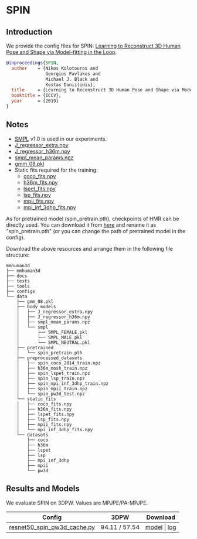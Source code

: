 # SPIN

## Introduction

We provide the config files for SPIN: [Learning to Reconstruct 3D Human Pose and Shape via Model-fitting in the Loop](https://arxiv.org/pdf/1909.12828.pdf).

```BibTeX
@inproceedings{SPIN,
  author    = {Nikos Kolotouros and
               Georgios Pavlakos and
               Michael J. Black and
               Kostas Daniilidis},
  title     = {Learning to Reconstruct 3D Human Pose and Shape via Model-fitting in the Loop},
  booktitle = {ICCV},
  year      = {2019}
}
```

## Notes

- [SMPL](https://smpl.is.tue.mpg.de/) v1.0 is used in our experiments.
- [J_regressor_extra.npy](https://openmmlab-share.oss-cn-hangzhou.aliyuncs.com/mmhuman3d/models/J_regressor_extra.npy?versionId=CAEQHhiBgIDD6c3V6xciIGIwZDEzYWI5NTBlOTRkODU4OTE1M2Y4YTI0NTVlZGM1)
- [J_regressor_h36m.npy](https://openmmlab-share.oss-cn-hangzhou.aliyuncs.com/mmhuman3d/models/J_regressor_h36m.npy?versionId=CAEQHhiBgIDE6c3V6xciIDdjYzE3MzQ4MmU4MzQyNmRiZDA5YTg2YTI5YWFkNjRi)
- [smpl_mean_params.npz](https://openmmlab-share.oss-cn-hangzhou.aliyuncs.com/mmhuman3d/models/smpl_mean_params.npz?versionId=CAEQHhiBgICN6M3V6xciIDU1MzUzNjZjZGNiOTQ3OWJiZTJmNThiZmY4NmMxMTM4)
- [gmm_08.pkl](https://openmmlab-share.oss-cn-hangzhou.aliyuncs.com/mmhuman3d/models/gmm_08.pkl?versionId=CAEQHhiBgIDP6c3V6xciIGU4ZWFlYzlhNDJmODRmOGViYTMzOGRmODg2YjQ4NTg1)
- Static fits required for the training:
    - [coco_fits.npy](https://openmmlab-share.oss-cn-hangzhou.aliyuncs.com/mmhuman3d/models/spin/static_fits/coco_fits.npy?versionId=CAEQHhiBgMCr4ZvV6xciIGY1OTZjM2NlZWI3ZDRjMzI5ODE0MWQxYjM2M2Y4NTVk)
    - [h36m_fits.npy](https://openmmlab-share.oss-cn-hangzhou.aliyuncs.com/mmhuman3d/models/spin/static_fits/h36m_fits.npy?versionId=CAEQHhiBgIC54ZvV6xciIDc2YjExNmM0NjBiMDQwMmU5NjJmODljNjgxYWE1MGQx)
    - [lspet_fits.npy](https://openmmlab-share.oss-cn-hangzhou.aliyuncs.com/mmhuman3d/models/spin/static_fits/lspet_fits.npy?versionId=CAEQHhiBgIDy4ZvV6xciIDkyMjQ3OGM2YWU5YTRlNTI4MmYxM2I5Njg1Yzc3OWYw)
    - [lsp_fits.npy](https://openmmlab-share.oss-cn-hangzhou.aliyuncs.com/mmhuman3d/models/spin/static_fits/lsp_fits.npy?versionId=CAEQHhiBgIDS4ZvV6xciIGFmMzdhMWJjZWQ1MjRkODBiZDY3NGU0MTc1Yzg0Nzlh)
    - [mpii_fits.npy](https://openmmlab-share.oss-cn-hangzhou.aliyuncs.com/mmhuman3d/models/spin/static_fits/mpii_fits.npy?versionId=CAEQHhiBgMCm4ZvV6xciIGM1OTIzZDlkNjVhODQ2MDY5ODkyZWE4ZDEzZGJlNTdi)
    - [mpi_inf_3dhp_fits.npy](https://openmmlab-share.oss-cn-hangzhou.aliyuncs.com/mmhuman3d/models/spin/static_fits/mpi_inf_3dhp_fits.npy?versionId=CAEQHhiBgMDf4ZvV6xciIDQyYjRmMzdhODdmNDQ1YTBhYzY4MTk1OTAxNzc4MmVj)

As for pretrained model (spin_pretrain.pth), checkpoints of HMR can be directly used. You can download it from [here](https://openmmlab-share.oss-cn-hangzhou.aliyuncs.com/mmhuman3d/models/hmr/resnet50_hmr_pw3d-04f40f58_20211201.pth?versionId=CAEQHhiBgMD6zJfR6xciIDE0ODQ3OGM2OWJjMTRlNmQ5Y2ZjMWZhMzRkOTFiZDFm) and rename it as "spin_pretrain.pth" (or you can change the path of pretrained model in the config).

Download the above resources and arrange them in the following file structure:

```text
mmhuman3d
├── mmhuman3d
├── docs
├── tests
├── tools
├── configs
└── data
    ├── gmm_08.pkl
    ├── body_models
    │   ├── J_regressor_extra.npy
    │   ├── J_regressor_h36m.npy
    │   ├── smpl_mean_params.npz
    │   └── smpl
    │       ├── SMPL_FEMALE.pkl
    │       ├── SMPL_MALE.pkl
    │       └── SMPL_NEUTRAL.pkl
    ├── pretrained
    │   └── spin_pretrain.pth
    ├── preprocessed_datasets
    │   ├── spin_coco_2014_train.npz
    │   ├── h36m_mosh_train.npz
    │   ├── spin_lspet_train.npz
    │   ├── spin_lsp_train.npz
    │   ├── spin_mpi_inf_3dhp_train.npz
    │   ├── spin_mpii_train.npz
    │   └── spin_pw3d_test.npz
    └── static_fits
    │   ├── coco_fits.npy
    │   ├── h36m_fits.npy
    │   ├── lspet_fits.npy
    │   ├── lsp_fits.npy
    │   ├── mpii_fits.npy
    │   └── mpi_inf_3dhp_fits.npy
    └── datasets
        ├── coco
        ├── h36m
        ├── lspet
        ├── lsp
        ├── mpi_inf_3dhp
        ├── mpii
        └── pw3d

```


## Results and Models

We evaluate SPIN on 3DPW. Values are MPJPE/PA-MPJPE.

| Config | 3DPW    | Download |
|:------:|:-------:|:------:|
| [resnet50_spin_pw3d_cache.py](resnet50_spin_pw3d_cache.py) | 94.11 / 57.54 | [model](https://openmmlab-share.oss-cn-hangzhou.aliyuncs.com/mmhuman3d/models/spin/resnet50_spin_pw3d-e1d70119_20220708.pth?versionId=CAEQRBiBgMC9xJDujhgiIDQwMGY5Nzc0MDY3YzQzM2U4MmJiMWJiZmRlZWMzOWZh) &#124; [log](https://openmmlab-share.oss-cn-hangzhou.aliyuncs.com/mmhuman3d/models/spin/resnet50_spin_pw3d.log?versionId=CAEQRBiBgIDYwZDujhgiIDMxYjFjYTQ2NTI3MzQzNTdiYTU0NjM4N2I2ODQzY2E1) |

